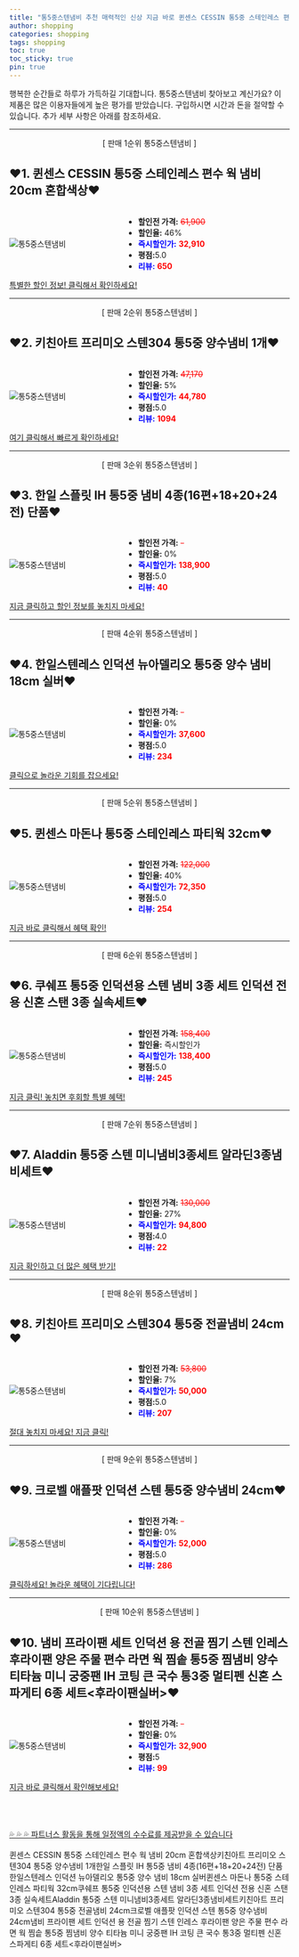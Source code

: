 ```yaml
---
title: "통5중스텐냄비 추천 매력적인 신상 지금 바로 퀸센스 CESSIN 통5중 스테인레스 편수"
author: shopping
categories: shopping
tags: shopping
toc: true
toc_sticky: true
pin: true
---
```

행복한 순간들로 하루가 가득하길 기대합니다. 통5중스텐냄비 찾아보고 계신가요? 이 제품은 많은 이용자들에게 높은 평가를 받았습니다. 구입하시면 시간과 돈을 절약할 수 있습니다. 추가 세부 사항은 아래를 참조하세요.

---
<p class="toplist" style="margin: 0 auto; display: block; width: fit-content;">[ 판매 1순위 통5중스텐냄비 ]</p>

<h2><strong>❤️1. 퀸센스 CESSIN 통5중 스테인레스 편수 웍 냄비 20cm 혼합색상❤️</strong></h2>

<div style="display: flex; align-items: center;">
    <div style="flex: 0.4;">
        <img src="https://thumbnail7.coupangcdn.com/thumbnails/remote/230x230ex/image/retail/images/618379453246498-447991d3-28a2-41df-ad21-f04b178bce33.jpg" alt="통5중스텐냄비" style="max-width: 100%;">
    </div>
    <div style="flex: 0.6; margin-left: 10px;">
        <ul>
            <li><strong>할인전 가격:</strong> <del style="color: red;">61,900</del></li>
            <li><strong>할인율:</strong> 46%</li>
            <li><span style='color:blue'><strong>즉시할인가:</strong></span> <span style='color:red'><strong>32,910</strong></span></li>
            <li><strong>평점:</strong>5.0</li>
            <li><span style='color:blue'><strong>리뷰:</strong></span> <span style='color:red'><strong>650</strong></span></li>
        </ul>
    </div>
</div>
<div class="center">
    <a href="https://selin100587001.github.io?lptag=AF9450613&subid=githubio&pageKey=5301359325&traceid=V0-153&itemId=7654968110&vendorItemId=74945379165" class="myButton">
        특별한 할인 정보! 클릭해서 확인하세요!
    </a>
</div>


---
<p class="toplist" style="margin: 0 auto; display: block; width: fit-content;">[ 판매 2순위 통5중스텐냄비 ]</p>

<h2><strong>❤️2. 키친아트 프리미오 스텐304 통5중 양수냄비 1개❤️</strong></h2>

<div style="display: flex; align-items: center;">
    <div style="flex: 0.4;">
        <img src="https://thumbnail6.coupangcdn.com/thumbnails/remote/230x230ex/image/retail/images/2020/08/26/20/0/c40b7bc4-e7cb-486b-8b88-8fe07c1cef7f.jpg" alt="통5중스텐냄비" style="max-width: 100%;">
    </div>
    <div style="flex: 0.6; margin-left: 10px;">
        <ul>
            <li><strong>할인전 가격:</strong> <del style="color: red;">47,170</del></li>
            <li><strong>할인율:</strong> 5%</li>
            <li><span style='color:blue'><strong>즉시할인가:</strong></span> <span style='color:red'><strong>44,780</strong></span></li>
            <li><strong>평점:</strong>5.0</li>
            <li><span style='color:blue'><strong>리뷰:</strong></span> <span style='color:red'><strong>1094</strong></span></li>
        </ul>
    </div>
</div>
<div class="center">
    <a href="https://selin100587001.github.io?lptag=AF9450613&subid=githubio&pageKey=2033357887&traceid=V0-153&itemId=3457668510&vendorItemId=71444050395" class="myButton">
        여기 클릭해서 빠르게 확인하세요!
    </a>
</div>


---
<p class="toplist" style="margin: 0 auto; display: block; width: fit-content;">[ 판매 3순위 통5중스텐냄비 ]</p>

<h2><strong>❤️3. 한일 스플릿 IH 통5중 냄비 4종(16편+18+20+24전) 단품❤️</strong></h2>

<div style="display: flex; align-items: center;">
    <div style="flex: 0.4;">
        <img src="https://thumbnail7.coupangcdn.com/thumbnails/remote/230x230ex/image/vendor_inventory/images/2016/07/22/9/6/208dfdc9-875d-4277-8583-2dd2271773ee.jpg" alt="통5중스텐냄비" style="max-width: 100%;">
    </div>
    <div style="flex: 0.6; margin-left: 10px;">
        <ul>
            <li><strong>할인전 가격:</strong> <del style="color: red;">-</del></li>
            <li><strong>할인율:</strong> 0%</li>
            <li><span style='color:blue'><strong>즉시할인가:</strong></span> <span style='color:red'><strong>138,900</strong></span></li>
            <li><strong>평점:</strong>5.0</li>
            <li><span style='color:blue'><strong>리뷰:</strong></span> <span style='color:red'><strong>40</strong></span></li>
        </ul>
    </div>
</div>
<div class="center">
    <a href="https://selin100587001.github.io?lptag=AF9450613&subid=githubio&pageKey=5575994&traceid=V0-153&itemId=25250526&vendorItemId=3037362251" class="myButton">
        지금 클릭하고 할인 정보를 놓치지 마세요!
    </a>
</div>


---
<p class="toplist" style="margin: 0 auto; display: block; width: fit-content;">[ 판매 4순위 통5중스텐냄비 ]</p>

<h2><strong>❤️4. 한일스텐레스 인덕션 뉴아델리오 통5중 양수 냄비 18cm 실버❤️</strong></h2>

<div style="display: flex; align-items: center;">
    <div style="flex: 0.4;">
        <img src="https://thumbnail7.coupangcdn.com/thumbnails/remote/230x230ex/image/retail/images/261129688662390-9693c745-9439-4d76-bda2-ce29e79e274a.jpg" alt="통5중스텐냄비" style="max-width: 100%;">
    </div>
    <div style="flex: 0.6; margin-left: 10px;">
        <ul>
            <li><strong>할인전 가격:</strong> <del style="color: red;">-</del></li>
            <li><strong>할인율:</strong> 0%</li>
            <li><span style='color:blue'><strong>즉시할인가:</strong></span> <span style='color:red'><strong>37,600</strong></span></li>
            <li><strong>평점:</strong>5.0</li>
            <li><span style='color:blue'><strong>리뷰:</strong></span> <span style='color:red'><strong>234</strong></span></li>
        </ul>
    </div>
</div>
<div class="center">
    <a href="https://selin100587001.github.io?lptag=AF9450613&subid=githubio&pageKey=4715342&traceid=V0-153&itemId=21452354&vendorItemId=3031260853" class="myButton">
        클릭으로 놀라운 기회를 잡으세요!
    </a>
</div>


---
<p class="toplist" style="margin: 0 auto; display: block; width: fit-content;">[ 판매 5순위 통5중스텐냄비 ]</p>

<h2><strong>❤️5. 퀸센스 마돈나 통5중 스테인레스 파티웍 32cm❤️</strong></h2>

<div style="display: flex; align-items: center;">
    <div style="flex: 0.4;">
        <img src="https://thumbnail8.coupangcdn.com/thumbnails/remote/230x230ex/image/vendor_inventory/f9ca/95e3f08c6d77646f41fbb50acb804b5449d23f0fc20589edd0b5e0b93ac6.jpg" alt="통5중스텐냄비" style="max-width: 100%;">
    </div>
    <div style="flex: 0.6; margin-left: 10px;">
        <ul>
            <li><strong>할인전 가격:</strong> <del style="color: red;">122,000</del></li>
            <li><strong>할인율:</strong> 40%</li>
            <li><span style='color:blue'><strong>즉시할인가:</strong></span> <span style='color:red'><strong>72,350</strong></span></li>
            <li><strong>평점:</strong>5.0</li>
            <li><span style='color:blue'><strong>리뷰:</strong></span> <span style='color:red'><strong>254</strong></span></li>
        </ul>
    </div>
</div>
<div class="center">
    <a href="https://selin100587001.github.io?lptag=AF9450613&subid=githubio&pageKey=1321955794&traceid=V0-153&itemId=2343277629&vendorItemId=3273321251" class="myButton">
        지금 바로 클릭해서 혜택 확인!
    </a>
</div>


---
<p class="toplist" style="margin: 0 auto; display: block; width: fit-content;">[ 판매 6순위 통5중스텐냄비 ]</p>

<h2><strong>❤️6. 쿠쉐프 통5중 인덕션용 스텐 냄비 3종 세트 인덕션 전용 신혼 스탠 3종 실속세트❤️</strong></h2>

<div style="display: flex; align-items: center;">
    <div style="flex: 0.4;">
        <img src="https://thumbnail8.coupangcdn.com/thumbnails/remote/230x230ex/image/vendor_inventory/384a/35eceec0b00f901841df514d5d0cbe394adedba55594bfb8b783894cf761.jpg" alt="통5중스텐냄비" style="max-width: 100%;">
    </div>
    <div style="flex: 0.6; margin-left: 10px;">
        <ul>
            <li><strong>할인전 가격:</strong> <del style="color: red;">158,400</del></li>
            <li><strong>할인율:</strong> 즉시할인가</li>
            <li><span style='color:blue'><strong>즉시할인가:</strong></span> <span style='color:red'><strong>138,400</strong></span></li>
            <li><strong>평점:</strong>5.0</li>
            <li><span style='color:blue'><strong>리뷰:</strong></span> <span style='color:red'><strong>245</strong></span></li>
        </ul>
    </div>
</div>
<div class="center">
    <a href="https://selin100587001.github.io?lptag=AF9450613&subid=githubio&pageKey=7154540002&traceid=V0-153&itemId=18075179000&vendorItemId=85500936136" class="myButton">
        지금 클릭! 놓치면 후회할 특별 혜택!
    </a>
</div>


---
<p class="toplist" style="margin: 0 auto; display: block; width: fit-content;">[ 판매 7순위 통5중스텐냄비 ]</p>

<h2><strong>❤️7. Aladdin 통5중 스텐 미니냄비3종세트 알라딘3종냄비세트❤️</strong></h2>

<div style="display: flex; align-items: center;">
    <div style="flex: 0.4;">
        <img src="https://thumbnail7.coupangcdn.com/thumbnails/remote/230x230ex/image/vendor_inventory/bfe5/b19f63547ef0f2ca0e56fe4d103de152a92f3329f451e355d3029beed857.jpg" alt="통5중스텐냄비" style="max-width: 100%;">
    </div>
    <div style="flex: 0.6; margin-left: 10px;">
        <ul>
            <li><strong>할인전 가격:</strong> <del style="color: red;">130,000</del></li>
            <li><strong>할인율:</strong> 27%</li>
            <li><span style='color:blue'><strong>즉시할인가:</strong></span> <span style='color:red'><strong>94,800</strong></span></li>
            <li><strong>평점:</strong>4.0</li>
            <li><span style='color:blue'><strong>리뷰:</strong></span> <span style='color:red'><strong>22</strong></span></li>
        </ul>
    </div>
</div>
<div class="center">
    <a href="https://selin100587001.github.io?lptag=AF9450613&subid=githubio&pageKey=6612303434&traceid=V0-153&itemId=14999276679&vendorItemId=82222159017" class="myButton">
        지금 확인하고 더 많은 혜택 받기!
    </a>
</div>


---
<p class="toplist" style="margin: 0 auto; display: block; width: fit-content;">[ 판매 8순위 통5중스텐냄비 ]</p>

<h2><strong>❤️8. 키친아트 프리미오 스텐304 통5중 전골냄비 24cm❤️</strong></h2>

<div style="display: flex; align-items: center;">
    <div style="flex: 0.4;">
        <img src="https://thumbnail9.coupangcdn.com/thumbnails/remote/230x230ex/image/retail/images/2020/08/26/20/2/713770c3-6643-42bb-828f-d4a421c6c8b6.jpg" alt="통5중스텐냄비" style="max-width: 100%;">
    </div>
    <div style="flex: 0.6; margin-left: 10px;">
        <ul>
            <li><strong>할인전 가격:</strong> <del style="color: red;">53,800</del></li>
            <li><strong>할인율:</strong> 7%</li>
            <li><span style='color:blue'><strong>즉시할인가:</strong></span> <span style='color:red'><strong>50,000</strong></span></li>
            <li><strong>평점:</strong>5.0</li>
            <li><span style='color:blue'><strong>리뷰:</strong></span> <span style='color:red'><strong>207</strong></span></li>
        </ul>
    </div>
</div>
<div class="center">
    <a href="https://selin100587001.github.io?lptag=AF9450613&subid=githubio&pageKey=2033357719&traceid=V0-153&itemId=3457668052&vendorItemId=71444049983" class="myButton">
        절대 놓치지 마세요! 지금 클릭!
    </a>
</div>


---
<p class="toplist" style="margin: 0 auto; display: block; width: fit-content;">[ 판매 9순위 통5중스텐냄비 ]</p>

<h2><strong>❤️9. 크로벨 애플팟 인덕션 스텐 통5중 양수냄비 24cm❤️</strong></h2>

<div style="display: flex; align-items: center;">
    <div style="flex: 0.4;">
        <img src="https://thumbnail6.coupangcdn.com/thumbnails/remote/230x230ex/image/rs_quotation_api/p4lsf4dx/87ab1b459726419ca9dc88e50ae0207c.jpg" alt="통5중스텐냄비" style="max-width: 100%;">
    </div>
    <div style="flex: 0.6; margin-left: 10px;">
        <ul>
            <li><strong>할인전 가격:</strong> <del style="color: red;">-</del></li>
            <li><strong>할인율:</strong> 0%</li>
            <li><span style='color:blue'><strong>즉시할인가:</strong></span> <span style='color:red'><strong>52,000</strong></span></li>
            <li><strong>평점:</strong>5.0</li>
            <li><span style='color:blue'><strong>리뷰:</strong></span> <span style='color:red'><strong>286</strong></span></li>
        </ul>
    </div>
</div>
<div class="center">
    <a href="https://selin100587001.github.io?lptag=AF9450613&subid=githubio&pageKey=1801579721&traceid=V0-153&itemId=5808327288&vendorItemId=73106779137" class="myButton">
        클릭하세요! 놀라운 혜택이 기다립니다!
    </a>
</div>


---
<p class="toplist" style="margin: 0 auto; display: block; width: fit-content;">[ 판매 10순위 통5중스텐냄비 ]</p>

<h2><strong>❤️10. 냄비 프라이팬 세트 인덕션 용 전골 찜기 스텐 인레스 후라이팬 양은 주물 편수 라면 웍 찜솥 통5중 찜냄비 양수 티타늄 미니 궁중팬 IH 코팅 큰 국수 통3중 멀티펜 신혼 스파게티 6종 세트<후라이팬실버>❤️</strong></h2>

<div style="display: flex; align-items: center;">
    <div style="flex: 0.4;">
        <img src="https://thumbnail9.coupangcdn.com/thumbnails/remote/230x230ex/image/vendor_inventory/ea36/1c46ecade114f2c919e43df10085656efed2715bd247a1eff9801467a168.png" alt="통5중스텐냄비" style="max-width: 100%;">
    </div>
    <div style="flex: 0.6; margin-left: 10px;">
        <ul>
            <li><strong>할인전 가격:</strong> <del style="color: red;">-</del></li>
            <li><strong>할인율:</strong> 0%</li>
            <li><span style='color:blue'><strong>즉시할인가:</strong></span> <span style='color:red'><strong>32,900</strong></span></li>
            <li><strong>평점:</strong>5</li>
            <li><span style='color:blue'><strong>리뷰:</strong></span> <span style='color:red'><strong>99</strong></span></li>
        </ul>
    </div>
</div>
<div class="center">
    <a href="https://selin100587001.github.io?lptag=AF9450613&subid=githubio&pageKey=8247803108&traceid=V0-153&itemId=23740826423&vendorItemId=90765434246" class="myButton">
        지금 바로 클릭해서 확인해보세요!
    </a>
</div>

<br><br><br>[💦 💦 💦 파트너스 활동을 통해 일정액의 수수료를 제공받을 수 있습니다](https://link.coupang.com/a/bcpT2c)<br><br>퀸센스 CESSIN 통5중 스테인레스 편수 웍 냄비 20cm 혼합색상키친아트 프리미오 스텐304 통5중 양수냄비 1개한일 스플릿 IH 통5중 냄비 4종(16편+18+20+24전) 단품한일스텐레스 인덕션 뉴아델리오 통5중 양수 냄비 18cm 실버퀸센스 마돈나 통5중 스테인레스 파티웍 32cm쿠쉐프 통5중 인덕션용 스텐 냄비 3종 세트 인덕션 전용 신혼 스탠 3종 실속세트Aladdin 통5중 스텐 미니냄비3종세트 알라딘3종냄비세트키친아트 프리미오 스텐304 통5중 전골냄비 24cm크로벨 애플팟 인덕션 스텐 통5중 양수냄비 24cm냄비 프라이팬 세트 인덕션 용 전골 찜기 스텐 인레스 후라이팬 양은 주물 편수 라면 웍 찜솥 통5중 찜냄비 양수 티타늄 미니 궁중팬 IH 코팅 큰 국수 통3중 멀티펜 신혼 스파게티 6종 세트<후라이팬실버>